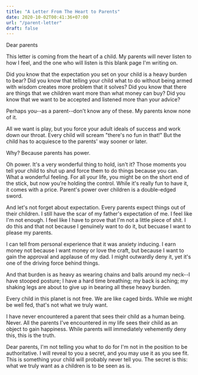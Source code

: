 ```yaml
---
title: "A Letter From The Heart to Parents"
date: 2020-10-02T00:41:36+07:00
url: "/parent-letter"
draft: false
---
```


Dear parents

This letter is coming from the heart of a child. My parents will never listen to how I feel, and the one who will listen is this blank page I'm writing on.

Did you know that the expectation you set on your child is a heavy burden to bear? Did you know that telling your child what to do without being armed with wisdom creates more problem that it solves? Did you know that there are things that we children want more than what money can buy? Did you know that we want to be accepted and listened more than your advice?

Perhaps you--as a parent--don't know any of these. My parents know none of it.

All we want is play, but you force your adult ideals of success and work down our throat. Every child will scream "there's no fun in that!" But the child has to acquiesce to the parents' way sooner or later.

Why? Because parents has power.

Oh power. It's a very wonderful thing to hold, isn't it? Those moments you tell your child to shut up and force them to do things because you can. What a wonderful feeling. For all your life, you might be on the short end of the stick, but now you're holding the control. While it's really fun to have it, it comes with a price. Parent's power over children is a double-edged sword.

And let's not forget about expectation. Every parents expect things out of their children. I still have the scar of my father's expectation of me. I feel like I'm not enough. I feel like I have to prove that I'm not a little piece of shit. I do this and that not because I genuinely want to do it, but becuase I want to please my parents.

I can tell from personal experience that it was anxiety inducing. I earn money not because I want money or love the craft, but because I want to gain the approval and applause of my dad. I might outwardly deny it, yet it's one of the driving force behind things.

And that burden is as heavy as wearing chains and balls around my neck--I have stooped posture; I have a hard time breathing; my back is aching; my shaking legs are about to give up in bearing all these heavy burden.

Every child in this planet is not free. We are like caged birds. While we might be well fed, that's not what we truly want.

I have never encountered a parent that sees their child as a human being. Never. All the parents I've encountered in my life sees their child as an object to gain happiness. While parents will immediately vehemently deny this, this is the truth.

Dear parents, I'm not telling you what to do for I'm not in the position to be authoritative. I will reveal to you a secret, and you may use it as you see fit. This is something your child will probably never tell you. The secret is this: what we truly want as a children is to be seen as is.